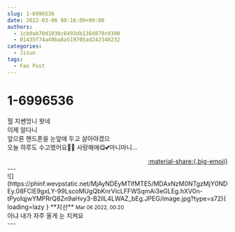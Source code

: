 ```yaml
---
slug: 1-6996536
date: 2022-03-06 00:16:09+09:00
authors:
  - 1cb0ab70d1030c6493db136d879c0390
  - 01435f74a49ba8a519705ad242348232
categories:
  - Jisun
tags:
  - Fan Post
---
```


# 1-6996536

<div class="post-container" markdown="1">
<div class="content-container md-sidebar__scrollwrap" markdown="1">

헐 지쎈엉니 왓네<br>이제 알다니<br>앞으론 핸드폰을 눈앞에 두고 살아야겠으<br>오늘 하루도 수고했어요🤍🤍 사랑해애😋💕마니마니...

</div>
</div>

<div style="text-align: right;" markdown="1">
<a href="https://weverse.io/fromis9/fanpost/1-6996536" style="text-align: right;">:material-share:{.big-emoji}</a>
</div>
---

<div class="comments-container md-sidebar__scrollwrap" markdown="1">
<div class="comment" markdown="1">
<div class='id-container' markdown="1">
![](https://phinf.wevpstatic.net/MjAyNDEyMTlfMTE5/MDAxNzM0NTgzMjY0NDEy.08FClE9gxLY-99LscoMUgQbKnrVicLFFWSqmAi3eGLEg.hXV0n-tPyoIqjwYMPRrQ8Zn9aHvy3-B2llL4LWAZ_bEg.JPEG/image.jpg?type=s72){ loading=lazy }
**<span class="artist">지선</span>** <small>Mar 06 2022, 00:20</small><br>
</div>
<div class='comment-body' markdown="1">
아냐 내가 자주 올게 눈 지켜요
</div>
</div>
</div>
---
